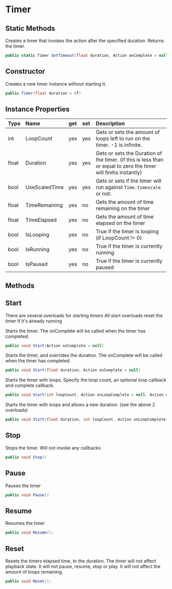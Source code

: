 ﻿# Timer

## Static Methods
Creates a timer that invokes the action after the specified duration. Returns the timer.
```c#
public static Timer SetTimeout(float duration, Action onComplete = null)
```

## Constructor
Creates a new timer instance without starting it.
```c#
public Timer(float duration = 0f)
```


## Instance Properties

| Type | Name       | get | set | Description |
|:---- |:-----------|:----|:----|:------------|
| int | LoopCount | yes | yes | Gets or sets the amount of loops left to run on the timer. -1 is infinite. |
| float | Duration | yes | yes | Gets or sets the Duration of the timer. (if this is less than or equal to zero the timer will finihs instantly) |
| bool | UseScaledTime | yes | yes | Gets or sets if the timer will run against `Time.timescale` or not. |
| float | TimeRemaining | yes | no | Gets the amount of time remaining on the timer |
| float | TimeElapsed | yes | no | Gets the amount of time elapsed on the timer |
| bool | IsLooping | yes | no | True if the timer is looping (if LoopCount != 0) |
| bool | IsRunning | yes | no | True if the timer is currently running |
| bool | IsPaused | yes | no | True if the timer is currently paused |

## Methods

## Start

There are several overloads for starting timers
All start overloads reset the timer if it's already running

Starts the timer. The onComplete will be called when the timer has completed.
```c#
public void Start(Action onComplete = null)
```
Starts the timer, and overrides the duration. The onComplete will be called when the timer has completed.
```c#
public void Start(float duration, Action onComplete = null)
```
Starts the timer with loops. Specify the loop count, an optional loop callback and complete callback.
```c#
public void Start(int loopCount, Action onLoopComplete = null, Action onComplete = null)
```
Starts the timer with loops and allows a new duration. (see the above 2 overloads)
```c#
public void Start(float duration, int loopCount, Action onLoopComplete = null, Action onComplete = null)
```
## Stop
Stops the timer. Will not invoke any callbacks
```c#
public void Stop()
```

## Pause
Pauses the timer
```c#
public void Pause()
```

## Resume
Resumes the timer
```c#
public void Resume();
```

## Reset
Resets the timers elapsed time, to the duration. The timer will not affect playback state. It will not pause, resume, stop or play.
It will not affect the amount of loops remaining.
```c#
public void Reset();
```